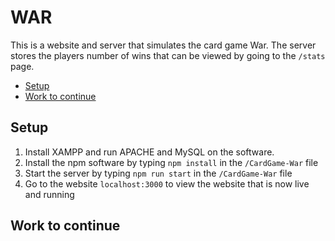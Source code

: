 # WAR
This is a website and server that simulates the card game War. The server stores the players number of wins that can be viewed by going to the `/stats` page.
- [Setup](#setup)
- [Work to continue](#work-to-continue)



## Setup
1. Install XAMPP and run APACHE and MySQL on the software.
2. Install the npm software by typing `npm install` in the 
    `/CardGame-War` file
3. Start the server by typing `npm run start` in the 
    `/CardGame-War` file
4. Go to the website `localhost:3000` to view the website that is now live and running

## Work to continue
